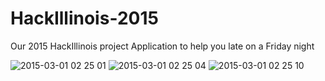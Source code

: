 # HackIllinois-2015
Our 2015 HackIllinois project
Application to help you late on a Friday night

![2015-03-01 02 25 01](https://cloud.githubusercontent.com/assets/4576741/6430007/bee3c64a-bfba-11e4-9372-041baf8b2508.png)
![2015-03-01 02 25 04](https://cloud.githubusercontent.com/assets/4576741/6430009/bee473d8-bfba-11e4-9deb-768f2111f0f5.png)
![2015-03-01 02 25 10](https://cloud.githubusercontent.com/assets/4576741/6430008/bee46334-bfba-11e4-9a1a-0ebc71486c08.png)
